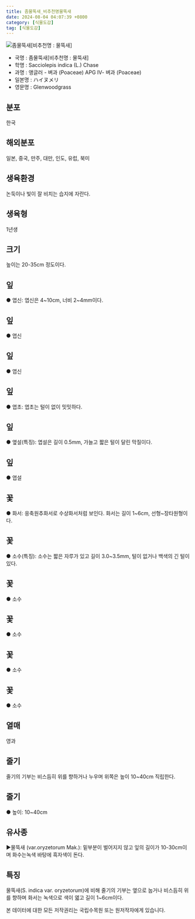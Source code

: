 ```yaml
---
title: 좀물뚝새_비추천명물뚝새
date: 2024-08-04 04:07:39 +0800
category: [식물도감]
tag: [식물도감]
---
```




![좀물뚝새[비추천명 : 물뚝새]](/fileUpload/plants/basic/Gramineae/Sacciolepis/14707/14707_1_th2.jpg)
- 국명 : 좀물뚝새[비추천명 : 물뚝새]
- 학명 : Sacciolepis indica (L.) Chase
- 과명 : 앵글러 - 벼과 (Poaceae) APG Ⅳ- 벼과 (Poaceae)
- 일본명 : ハイヌメリ
- 영문명 : Glenwoodgrass


## 분포
한국
## 해외분포
일본, 중국, 만주, 대만, 인도, 유럽, 북미
## 생육환경
논둑이나 빛이 잘 비치는 습지에 자란다.
## 생육형
1년생
## 크기
높이는 20-35cm 정도이다.
## 잎
● 엽신: 엽신은 4~10cm, 너비 2~4mm이다.
## 잎
● 엽신
## 잎
● 엽신
## 잎
● 엽초: 엽초는 털이 없이 밋밋하다.
## 잎
● 옆설(특징): 엽설은 길이 0.5mm, 가늘고 짧은 털이 달린 막질이다.
## 잎
● 엽설
## 꽃
● 화서: 응축원추화서로 수상화서처럼 보인다. 화서는 길이 1~6cm, 선형~장타원형이다.
## 꽃
● 소수(특징): 소수는 짧은 자루가 있고 길이 3.0~3.5mm, 털이 없거나 백색의 긴 털이 있다.
## 꽃
● 소수
## 꽃
● 소수
## 꽃
● 소수
## 꽃
● 소수
## 열매
영과
## 줄기
줄기의 기부는 비스듬히 위를 향하거나 누우며 위쪽은 높이 10~40cm 직립한다.
## 줄기
● 높이: 10~40cm
## 유사종
▶물뚝새 (var.oryzetorum Mak.): 밑부분이 벌어지지 않고 잎의 길이가 10-30cm이며 화수는녹색 바탕에 흑자색이 돈다.
## 특징
물뚝새(S. indica var. oryzetorum)에 비해 줄기의 기부는 옆으로 눕거나 비스듬히 위를 향하며 화서는 녹색으로 색이 엷고 길이 1~6cm이다.






본 데이터에 대한 모든 저작권리는 국립수목원 또는 원저작자에게 있습니다.
